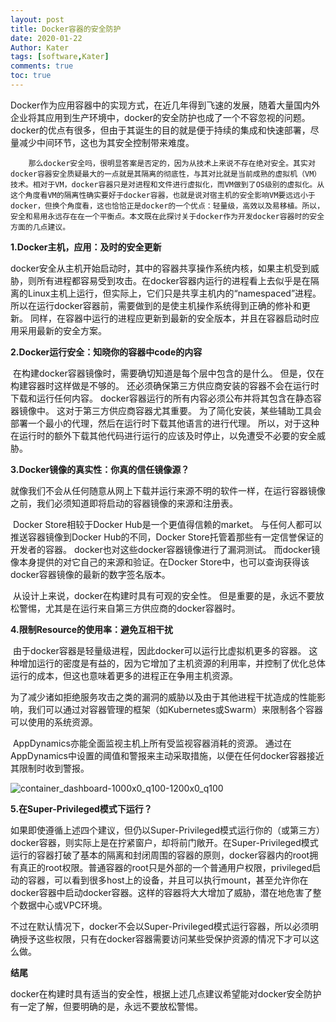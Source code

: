```yaml
---
layout: post
title: Docker容器的安全防护
date: 2020-01-22
Author: Kater
tags: [software,Kater]
comments: true
toc: true
---
```



​		Docker作为应用容器中的实现方式，在近几年得到飞速的发展，随着大量国内外企业将其应用到生产环境中，docker的安全防护也成了一个不容忽视的问题。docker的优点有很多，但由于其诞生的目的就是便于持续的集成和快速部署，尽量减少中间环节，这也为其安全控制带来难度。

 		那么docker安全吗，很明显答案是否定的，因为从技术上来说不存在绝对安全。其实对docker容器安全质疑最大的一点就是其隔离的彻底性，与其对比就是当前成熟的虚拟机（VM）技术。相对于VM，docker容器只是对进程和文件进行虚拟化，而VM做到了OS级别的虚拟化。从这个角度看VM的隔离性确实要好于docker容器，也就是说对宿主机的安全影响VM要远远小于docker，但换个角度看，这也恰恰正是docker的一个优点：轻量级，高效以及易移植。所以，安全和易用永远存在在一个平衡点。本文既在此探讨关于docker作为开发docker容器时的安全方面的几点建议。



**1.Docker主机，应用：及时的安全更新**

​		docker安全从主机开始启动时，其中的容器共享操作系统内核，如果主机受到威胁，则所有进程都容易受到攻击。在docker容器内运行的进程看上去似乎是在隔离的Linux主机上运行，但实际上，它们只是共享主机内的“namespaced”进程。 所以在运行docker容器前，需要做到的是使主机操作系统得到正确的修补和更新。 同样，在容器中运行的进程应更新到最新的安全版本，并且在容器启动时应用采用最新的安全方案。



**2.Docker运行安全：知晓你的容器中code的内容**

​		在构建docker容器镜像时，需要确切知道是每个层中包含的是什么。 但是，仅在构建容器时这样做是不够的。 还必须确保第三方供应商安装的容器不会在运行时下载和运行任何内容。 docker容器运行的所有内容必须公布并将其包含在静态容器镜像中。 这对于第三方供应商容器尤其重要。 为了简化安装，某些辅助工具会部署一个最小的代理，然后在运行时下载其他语言的进行代理。 所以，对于这种在运行时的额外下载其他代码进行运行的应该及时停止，以免遭受不必要的安全威胁。



**3.Docker镜像的真实性：你真的信任镜像源？**

​		就像我们不会从任何随意从网上下载并运行来源不明的软件一样，在运行容器镜像之前，我们必须知道即将启动的容器镜像的来源和注册表。

​		Docker Store相较于Docker Hub是一个更值得信赖的market。 与任何人都可以推送容器镜像到Docker Hub的不同，Docker Store托管着那些有一定信誉保证的开发者的容器。 docker也对这些docker容器镜像进行了漏洞测试。 而docker镜像本身提供的对它自己的来源和验证。在Docker Store中，也可以查询获得该docker容器镜像的最新的数字签名版本。

​		从设计上来说，docker在构建时具有可观的安全性。 但是重要的是，永远不要放松警惕，尤其是在运行来自第三方供应商的docker容器时。



**4.限制Resource的使用率：避免互相干扰**

​		由于docker容器是轻量级进程，因此docker可以运行比虚拟机更多的容器。 这种增加运行的密度是有益的，因为它增加了主机资源的利用率，并控制了优化总体运行的成本，但这也意味着更多的进程正在争用主机资源。

​		为了减少诸如拒绝服务攻击之类的漏洞的威胁以及由于其他进程干扰造成的性能影响，我们可以通过对容器管理的框架（如Kubernetes或Swarm）来限制各个容器可以使用的系统资源。

​		AppDynamics亦能全面监视主机上所有受监视容器消耗的资源。 通过在AppDynamics中设置的阈值和警报来主动采取措施，以便在任何docker容器接近其限制时收到警报。

![container_dashboard-1000x0_q100-1200x0_q100](https://www.appdynamics.com/c/r/appdynamics/solutions/cloud/cloud-monitoring/microservices/docker/index/_jcr_content/Title/blade_1453715541/bladeContents/image/image.img.png/1574374861523.png)

**5.在Super-Privileged模式下运行？**

​		如果即使遵循上述四个建议，但仍以Super-Privileged模式运行你的（或第三方）docker容器，则实际上是在拧紧窗户，却将前门敞开。在Super-Privileged模式运行的容器打破了基本的隔离和封闭周围的容器的原则，docker容器内的root拥有真正的root权限。普通容器的root只是外部的一个普通用户权限，privileged启动的容器，可以看到很多host上的设备，并且可以执行mount，甚至允许你在docker容器中启动docker容器。这样的容器将大大增加了威胁，潜在地危害了整个数据中心或VPC环境。

​		不过在默认情况下，docker不会以Super-Privileged模式运行容器，所以必须明确授予这些权限，只有在docker容器需要访问某些受保护资源的情况下才可以这么做。



**结尾**

​		docker在构建时具有适当的安全性，根据上述几点建议希望能对docker安全防护有一定了解，但要明确的是，永远不要放松警惕。
